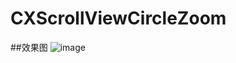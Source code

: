 # CXScrollViewCircleZoom

##效果图
![image](https://github.com/bugWacko/CXScrollViewCircleZoom/edit/master/1.gif)
